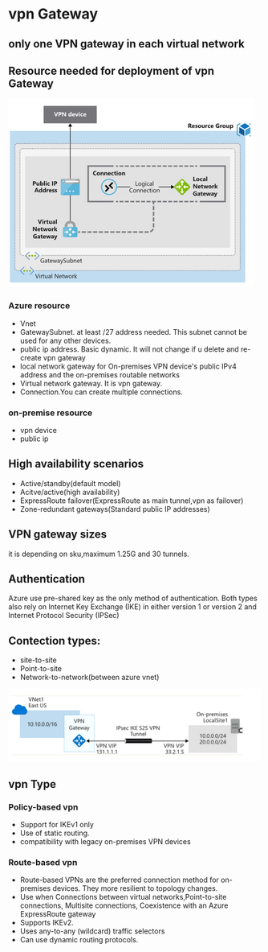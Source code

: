 # vpn Gateway

## only one VPN gateway in each virtual network 
## Resource needed for deployment of vpn Gateway 


![vpn structure](img/vpnGatewayStructure.png)

### Azure resource 

- Vnet
- GatewaySubnet. at least /27 address needed. This subnet cannot be used for any other devices.
- public ip address. Basic dynamic. It will not change if u delete and re-create vpn gateway
- local network gateway for On-premises VPN device's public IPv4 address and the on-premises routable networks
- Virtual network gateway. It is vpn gateway.
- Connection.You can create multiple connections. 
  
### on-premise resource

- vpn device
- public ip

## High availability scenarios 

- Active/standby(default model) 
- Acitve/active(high availability) 
- ExpressRoute failover(ExpressRoute as main tunnel,vpn as failover) 
- Zone-redundant gateways(Standard public IP addresses) 

## VPN gateway sizes 

it is depending on sku,maximum 1.25G and 30 tunnels. 


 ## Authentication

 Azure use pre-shared key as the only method of authentication. Both types also rely on Internet Key Exchange (IKE) in either version 1 or version 2 and Internet Protocol Security (IPSec)

## Contection types: 

- site-to-site 
- Point-to-site 
- Network-to-network(between azure vnet) 

![connection type](img/connectionTypes.png)

## vpn Type

###     Policy-based vpn 

- Support for IKEv1 only 
- Use of static routing. 
- compatibility with legacy on-premises VPN devices 

###     Route-based vpn 

- Route-based VPNs are the preferred connection method for on-premises devices. They more resilient to topology changes. 
- Use when Connections between virtual networks,Point-to-site connections, Multisite connections, Coexistence with an Azure ExpressRoute gateway 
- Supports IKEv2. 
- Uses any-to-any (wildcard) traffic selectors 
- Can use dynamic routing protocols. 